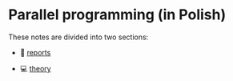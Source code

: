# Parallel programming (in Polish)

These notes are divided into two sections:

- 📝 [reports](https://github.com/gregwell/university-notes/blob/main/polish/parallel-programming/parallel-programming-reports.md)

- 💻 [theory](https://github.com/gregwell/university-notes/blob/main/polish/parallel-programming/parallel-programming-theory.md)